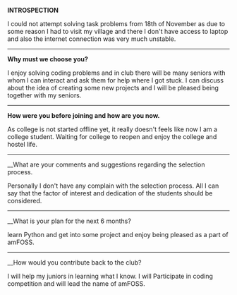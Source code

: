 
__INTROSPECTION__


I could not attempt solving task problems from 18th of November as due to some reason I had to visit my village and there I don't have access to laptop and also the internet connection was very much unstable.

---------------------------------------------------------------------------------------------------------------------------------------------------------------------


__Why must we choose you?__

I enjoy solving coding problems and in club there will be many seniors with whom I can interact and ask them for help where I got stuck. I can discuss about the idea of creating some new projects and I will be pleased being together with  my seniors.

----------------------------------------------------------------------------------------------------------------------------------------------------------------------


__How were you before joining and how are you now.__

As college is not started offline yet, it really doesn't feels like now I am a college student. 
Waiting for college to reopen and enjoy the college and hostel life.

---------------------------------------------------------------------------------------------------------------------------------------------------------------------


__What are your comments and suggestions regarding the selection process.

Personally I don't have any complain with the selection process. All I can say that the factor of interest and dedication of the students should be considered.

---------------------------------------------------------------------------------------------------------------------------------------------------------------------


__What is your plan for the next 6 months?

learn Python and get into some project and enjoy being pleased as a part of amFOSS.

---------------------------------------------------------------------------------------------------------------------------------------------------------------------


__How would you contribute back to the club?

I will help my juniors in learning what I know. I will Participate in coding competition and will lead the name of amFOSS.



